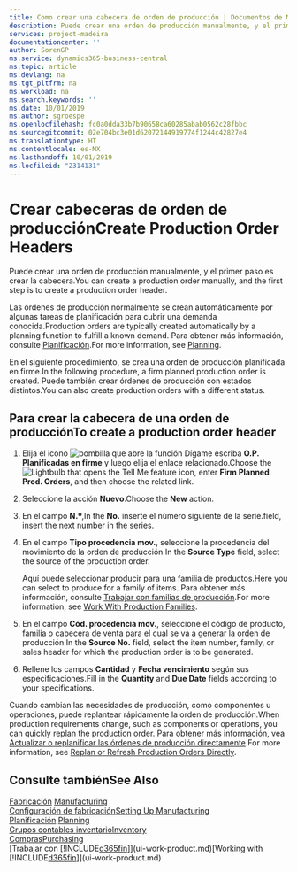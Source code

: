 ```yaml
---
title: Como crear una cabecera de orden de producción | Documentos de Microsoft
description: Puede crear una orden de producción manualmente, y el primer paso es crear la cabecera.
services: project-madeira
documentationcenter: ''
author: SorenGP
ms.service: dynamics365-business-central
ms.topic: article
ms.devlang: na
ms.tgt_pltfrm: na
ms.workload: na
ms.search.keywords: ''
ms.date: 10/01/2019
ms.author: sgroespe
ms.openlocfilehash: fc0a0dda33b7b90658ca60285abab0562c28fbbc
ms.sourcegitcommit: 02e704bc3e01d62072144919774f1244c42827e4
ms.translationtype: HT
ms.contentlocale: es-MX
ms.lasthandoff: 10/01/2019
ms.locfileid: "2314131"
---
```

# <a name="create-production-order-headers"></a><span data-ttu-id="ba8ce-103">Crear cabeceras de orden de producción</span><span class="sxs-lookup"><span data-stu-id="ba8ce-103">Create Production Order Headers</span></span>
<span data-ttu-id="ba8ce-104">Puede crear una orden de producción manualmente, y el primer paso es crear la cabecera.</span><span class="sxs-lookup"><span data-stu-id="ba8ce-104">You can create a production order manually, and the first step is to create a production order header.</span></span>

<span data-ttu-id="ba8ce-105">Las órdenes de producción normalmente se crean automáticamente por algunas tareas de planificación para cubrir una demanda conocida.</span><span class="sxs-lookup"><span data-stu-id="ba8ce-105">Production orders are typically created automatically by a planning function to fulfill a known demand.</span></span> <span data-ttu-id="ba8ce-106">Para obtener más información, consulte [Planificación](production-planning.md).</span><span class="sxs-lookup"><span data-stu-id="ba8ce-106">For more information, see [Planning](production-planning.md).</span></span>   

<span data-ttu-id="ba8ce-107">En el siguiente procedimiento, se crea una orden de producción planificada en firme.</span><span class="sxs-lookup"><span data-stu-id="ba8ce-107">In the following procedure, a firm planned production order is created.</span></span> <span data-ttu-id="ba8ce-108">Puede también crear órdenes de producción con estados distintos.</span><span class="sxs-lookup"><span data-stu-id="ba8ce-108">You can also create production orders with a different status.</span></span>  

## <a name="to-create-a-production-order-header"></a><span data-ttu-id="ba8ce-109">Para crear la cabecera de una orden de producción</span><span class="sxs-lookup"><span data-stu-id="ba8ce-109">To create a production order header</span></span>  
1.  <span data-ttu-id="ba8ce-110">Elija el icono ![bombilla que abre la función Dígame](media/ui-search/search_small.png "Dígame que desea hacer") escriba **O.P. Planificadas en firme** y luego elija el enlace relacionado.</span><span class="sxs-lookup"><span data-stu-id="ba8ce-110">Choose the ![Lightbulb that opens the Tell Me feature](media/ui-search/search_small.png "Tell me what you want to do") icon, enter **Firm Planned Prod. Orders**, and then choose the related link.</span></span>  
2.  <span data-ttu-id="ba8ce-111">Seleccione la acción **Nuevo**.</span><span class="sxs-lookup"><span data-stu-id="ba8ce-111">Choose the **New** action.</span></span>  
3.  <span data-ttu-id="ba8ce-112">En el campo **N.º**,</span><span class="sxs-lookup"><span data-stu-id="ba8ce-112">In the **No.**</span></span> <span data-ttu-id="ba8ce-113">inserte el número siguiente de la serie.</span><span class="sxs-lookup"><span data-stu-id="ba8ce-113">field, insert the next number in the series.</span></span>  
4.  <span data-ttu-id="ba8ce-114">En el campo **Tipo procedencia mov.**, seleccione la procedencia del movimiento de la orden de producción.</span><span class="sxs-lookup"><span data-stu-id="ba8ce-114">In the **Source Type** field, select the source of the production order.</span></span>

    <span data-ttu-id="ba8ce-115">Aquí puede seleccionar producir para una familia de productos.</span><span class="sxs-lookup"><span data-stu-id="ba8ce-115">Here you can select to produce for a family of items.</span></span> <span data-ttu-id="ba8ce-116">Para obtener más información, consulte [Trabajar con familias de producción](production-how-work-family.md).</span><span class="sxs-lookup"><span data-stu-id="ba8ce-116">For more information, see [Work With Production Families](production-how-work-family.md).</span></span>
5.  <span data-ttu-id="ba8ce-117">En el campo **Cód. procedencia mov.**, seleccione el código de producto, familia o cabecera de venta para el cual se va a generar la orden de producción.</span><span class="sxs-lookup"><span data-stu-id="ba8ce-117">In the **Source No.** field, select the item number, family, or sales header for which the production order is to be generated.</span></span>  
6.  <span data-ttu-id="ba8ce-118">Rellene los campos **Cantidad** y **Fecha vencimiento** según sus especificaciones.</span><span class="sxs-lookup"><span data-stu-id="ba8ce-118">Fill in the **Quantity** and **Due Date** fields according to your specifications.</span></span>  

<span data-ttu-id="ba8ce-119">Cuando cambian las necesidades de producción, como componentes u operaciones, puede replantear rápidamente la orden de producción.</span><span class="sxs-lookup"><span data-stu-id="ba8ce-119">When production requirements change, such as components or operations, you can quickly replan the production order.</span></span> <span data-ttu-id="ba8ce-120">Para obtener más información, vea [Actualizar o replanificar las órdenes de producción directamente](production-how-to-replan-refresh-production-orders.md).</span><span class="sxs-lookup"><span data-stu-id="ba8ce-120">For more information, see [Replan or Refresh Production Orders Directly](production-how-to-replan-refresh-production-orders.md).</span></span> 

## <a name="see-also"></a><span data-ttu-id="ba8ce-121">Consulte también</span><span class="sxs-lookup"><span data-stu-id="ba8ce-121">See Also</span></span>  
<span data-ttu-id="ba8ce-122">[Fabricación](production-manage-manufacturing.md)  </span><span class="sxs-lookup"><span data-stu-id="ba8ce-122">[Manufacturing](production-manage-manufacturing.md)  </span></span>  
[<span data-ttu-id="ba8ce-123">Configuración de fabricación</span><span class="sxs-lookup"><span data-stu-id="ba8ce-123">Setting Up Manufacturing</span></span>](production-configure-production-processes.md)  
<span data-ttu-id="ba8ce-124">[Planificación](production-planning.md)    </span><span class="sxs-lookup"><span data-stu-id="ba8ce-124">[Planning](production-planning.md)    </span></span>  
[<span data-ttu-id="ba8ce-125">Grupos contables inventario</span><span class="sxs-lookup"><span data-stu-id="ba8ce-125">Inventory</span></span>](inventory-manage-inventory.md)  
[<span data-ttu-id="ba8ce-126">Compras</span><span class="sxs-lookup"><span data-stu-id="ba8ce-126">Purchasing</span></span>](purchasing-manage-purchasing.md)  
<span data-ttu-id="ba8ce-127">[Trabajar con [!INCLUDE[d365fin](includes/d365fin_md.md)]](ui-work-product.md)</span><span class="sxs-lookup"><span data-stu-id="ba8ce-127">[Working with [!INCLUDE[d365fin](includes/d365fin_md.md)]](ui-work-product.md)</span></span>
